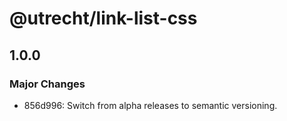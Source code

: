 # @utrecht/link-list-css

## 1.0.0

### Major Changes

- 856d996: Switch from alpha releases to semantic versioning.
